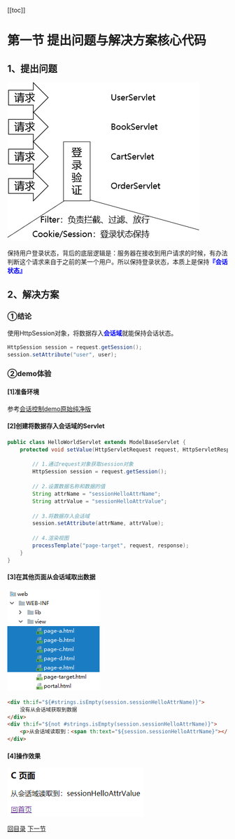 [[toc]]

# 第一节 提出问题与解决方案核心代码

## 1、提出问题

![./images](./images/img001.png)

保持用户登录状态，背后的底层逻辑是：服务器在接收到用户请求的时候，有办法判断这个请求来自于之前的某一个用户。所以保持登录状态，本质上是保持<span style="color:blue;font-weight:bold;">『会话状态』</span>

## 2、解决方案

### ①结论

使用HttpSession对象，将数据存入<span style="color:blue;font-weight:bold;">会话域</span>就能保持会话状态。

```java
HttpSession session = request.getSession();
session.setAttribute("user", user);
```

### ②demo体验

#### [1]准备环境

参考[会话控制demo原始纯净版](pro08-cookie-and-session.zip)

#### [2]创建将数据存入会话域的Servlet

```java
public class HelloWorldServlet extends ModelBaseServlet {
    protected void setValue(HttpServletRequest request, HttpServletResponse response) throws ServletException, IOException {

        // 1.通过request对象获取session对象
        HttpSession session = request.getSession();

        // 2.设置数据名称和数据的值
        String attrName = "sessionHelloAttrName";
        String attrValue = "sessionHelloAttrValue";

        // 3.将数据存入会话域
        session.setAttribute(attrName, attrValue);

        // 4.渲染视图
        processTemplate("page-target", request, response);
    }
}
```

#### [3]在其他页面从会话域取出数据

![./images](./images/img002.png)

```html
<div th:if="${#strings.isEmpty(session.sessionHelloAttrName)}">
    没有从会话域获取到数据
</div>
<div th:if="${not #strings.isEmpty(session.sessionHelloAttrName)}">
    <p>从会话域读取到：<span th:text="${session.sessionHelloAttrName}"></span></p>
</div>
```

#### [4]操作效果

![./images](./images/img003.png)



[回目录](index.html) [下一节](verse02.html)